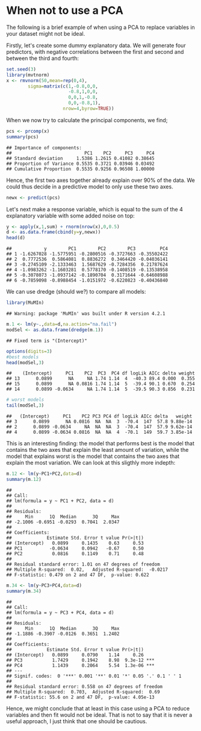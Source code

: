 # When not to use a PCA
The following is a brief example of when using a PCA to replace variables in your dataset might not be ideal. 

Firstly, let's create some dummy explanatory data. We will generate four predictors, with negative correlations between the first and second and between the third and fourth:

``` r
set.seed(3)
library(mvtnorm)
x <- rmvnorm(50,mean=rep(0,4),
        sigma=matrix(c(1,-0.8,0,0,
                       -0.8,1,0,0,
                       0,0,1,-0.8,
                       0,0,-0.8,1),
                     nrow=4,byrow=TRUE))
```
When we now try to calculate the principal components, we find;

``` r
pcs <- prcomp(x)
summary(pcs)
```

```
## Importance of components:
##                           PC1    PC2     PC3     PC4
## Standard deviation     1.5386 1.2615 0.41082 0.38645
## Proportion of Variance 0.5535 0.3721 0.03946 0.03492
## Cumulative Proportion  0.5535 0.9256 0.96508 1.00000
```
Hence, the first two axes together already explain over 90% of the data. We could thus decide in a predictive model to only use these two axes. 

``` r
newx <- predict(pcs)
```
Let's next make a response variable, which is equal to the sum of the 4 explanatory variable with some added noise on top:

``` r
y <- apply(x,1,sum) + rnorm(nrow(x),0,0.5)
d <- as.data.frame(cbind(y=y,newx))
head(d)
```

```
##            y        PC1        PC2        PC3         PC4
## 1 -1.6267028 -1.5775951 -0.2800516 -0.3727663 -0.35502422
## 2  0.7772536  0.5864081  0.8836272  0.3464420 -0.04036141
## 3 -0.2745109 -2.1333463  1.5687629 -0.7284356  0.21787624
## 4 -1.0983262 -1.1603281  0.5778170 -0.1408519 -0.13538958
## 5 -0.3078073 -1.0937142 -0.1890704  0.3171644 -0.64608988
## 6 -0.7859098 -0.8988454 -1.0151972 -0.6220823 -0.40436840
```
We can use dredge (should we?) to compare all models:

``` r
library(MuMIn)
```

```
## Warning: package 'MuMIn' was built under R version 4.2.1
```

``` r
m.1 <- lm(y~.,data=d,na.action="na.fail")
modSel <- as.data.frame(dredge(m.1))
```

```
## Fixed term is "(Intercept)"
```

``` r
options(digits=3)
#best models
head(modSel,3)
```

```
##    (Intercept)     PC1    PC2  PC3  PC4 df logLik AICc delta weight
## 13      0.0899      NA     NA 1.74 1.14  4  -40.3 89.4 0.000  0.355
## 15      0.0899      NA 0.0816 1.74 1.14  5  -39.4 90.1 0.670  0.254
## 14      0.0899 -0.0634     NA 1.74 1.14  5  -39.5 90.3 0.856  0.231
```

``` r
# worst models
tail(modSel,3)
```

```
##   (Intercept)     PC1    PC2 PC3 PC4 df logLik AICc delta   weight
## 3      0.0899      NA 0.0816  NA  NA  3  -70.4  147  57.8 9.88e-14
## 2      0.0899 -0.0634     NA  NA  NA  3  -70.4  147  57.9 9.62e-14
## 4      0.0899 -0.0634 0.0816  NA  NA  4  -70.1  149  59.7 3.85e-14
```
This is an interesting finding: the model that performs best is the model that contains the two axes that explain the least amount of variation, while the model that explains worst is the model that contains the two axes that explain the most variation. We can look at this sligthly more indepth:

``` r
m.12 <- lm(y~PC1+PC2,data=d)
summary(m.12)
```

```
## 
## Call:
## lm(formula = y ~ PC1 + PC2, data = d)
## 
## Residuals:
##     Min      1Q  Median      3Q     Max 
## -2.1006 -0.6951 -0.0293  0.7041  2.0347 
## 
## Coefficients:
##             Estimate Std. Error t value Pr(>|t|)
## (Intercept)   0.0899     0.1435    0.63     0.53
## PC1          -0.0634     0.0942   -0.67     0.50
## PC2           0.0816     0.1149    0.71     0.48
## 
## Residual standard error: 1.01 on 47 degrees of freedom
## Multiple R-squared:  0.02,	Adjusted R-squared:  -0.0217 
## F-statistic: 0.479 on 2 and 47 DF,  p-value: 0.622
```

``` r
m.34 <- lm(y~PC3+PC4,data=d)
summary(m.34)
```

```
## 
## Call:
## lm(formula = y ~ PC3 + PC4, data = d)
## 
## Residuals:
##     Min      1Q  Median      3Q     Max 
## -1.1886 -0.3907 -0.0126  0.3651  1.2402 
## 
## Coefficients:
##             Estimate Std. Error t value Pr(>|t|)    
## (Intercept)   0.0899     0.0790    1.14     0.26    
## PC3           1.7429     0.1942    8.98  9.3e-12 ***
## PC4           1.1439     0.2064    5.54  1.3e-06 ***
## ---
## Signif. codes:  0 '***' 0.001 '**' 0.01 '*' 0.05 '.' 0.1 ' ' 1
## 
## Residual standard error: 0.558 on 47 degrees of freedom
## Multiple R-squared:  0.703,	Adjusted R-squared:  0.69 
## F-statistic: 55.6 on 2 and 47 DF,  p-value: 4.05e-13
```
Hence, we might conclude that at least in this case using a PCA to reduce variables and then fit would not be ideal. That is not to say that it is never a useful approach, I just think that one should be cautious.
